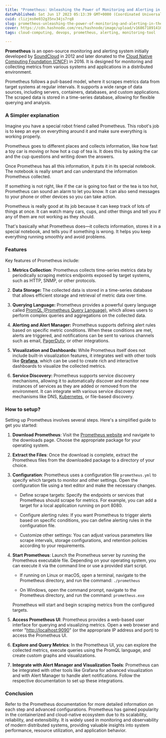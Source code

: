 ```yaml
---
title: "Prometheus: Unleashing the Power of Monitoring and Alerting in the Digital Realm"
datePublished: Sat Jun 17 2023 05:13:39 GMT+0000 (Coordinated Universal Time)
cuid: clizjms0e032g35nv34js7rq8
slug: prometheus-unleashing-the-power-of-monitoring-and-alerting-in-the-digital-realm
cover: https://cdn.hashnode.com/res/hashnode/image/upload/v1686718914101/dfe7049d-80ba-47ff-92bc-831a2d37a667.png
tags: cloud-computing, devops, prometheus, alerting, monitoring-tool

---
```


**Prometheus** is an open-source monitoring and alerting system initially developed by [SoundCloud](https://soundcloud.com/) in 2012 and later donated to the [Cloud Native Computing Foundation (CNCF)](https://www.cncf.io/) in 2016. It is designed for monitoring and collecting metrics from various systems and applications in a distributed environment.

Prometheus follows a pull-based model, where it scrapes metrics data from target systems at regular intervals. It supports a wide range of data sources, including servers, containers, databases, and custom applications. The scraped data is stored in a time-series database, allowing for flexible querying and analysis.

### A Simpler explanation

Imagine you have a special robot friend called Prometheus. This robot's job is to keep an eye on everything around it and make sure everything is working properly.

Prometheus goes to different places and collects information, like how fast a toy car is moving or how hot a cup of tea is. It does this by asking the car and the cup questions and writing down the answers.

Once Prometheus has all this information, it puts it in its special notebook. The notebook is really smart and can understand the information Prometheus collected.

If something is not right, like if the car is going too fast or the tea is too hot, Prometheus can sound an alarm to let you know. It can also send messages to your phone or other devices so you can take action.

Prometheus is really good at its job because it can keep track of lots of things at once. It can watch many cars, cups, and other things and tell you if any of them are not working as they should.

That's basically what Prometheus does—it collects information, stores it in a special notebook, and tells you if something is wrong. It helps you keep everything running smoothly and avoid problems.

### Features

Key features of Prometheus include:

1. **Metrics Collection**: Prometheus collects time-series metrics data by periodically scraping metrics endpoints exposed by target systems, such as HTTP, SNMP, or other protocols.
    
2. **Data Storage:** The collected data is stored in a time-series database that allows efficient storage and retrieval of metric data over time.
    
3. **Querying Language:** Prometheus provides a powerful query language called [PromQL (Prometheus Query Language)](https://prometheus.io/docs/prometheus/latest/querying/basics/), which allows users to perform complex queries and aggregations on the collected data.
    
4. **Alerting and Alert Manager:** Prometheus supports defining alert rules based on specific metric conditions. When these conditions are met, alerts are triggered, and notifications can be sent to various channels such as email, [PagerDuty](https://www.pagerduty.com/), or other integrations.
    
5. **Visualization and Dashboards:** While Prometheus itself does not include built-in visualization features, it integrates well with other tools like [**Grafana**](https://grafana.com/), which can be used to create rich and interactive dashboards to visualize the collected metrics.
    
6. **Service Discovery:** Prometheus supports service discovery mechanisms, allowing it to automatically discover and monitor new instances of services as they are added or removed from the environment. It can integrate with various service discovery mechanisms like DNS, [Kubernetes](https://nikhilakki.in/container-orchestration-kubernetes-101), or file-based discovery.
    

### How to setup?

Setting up Prometheus involves several steps. Here's a simplified guide to get you started:

1. **Download Prometheus**: Visit the [Prometheus website](https://prometheus.io) and navigate to the downloads page. Choose the appropriate package for your operating system.
    
2. **Extract the Files**: Once the download is complete, extract the Prometheus files from the downloaded package to a directory of your choice.
    
3. **Configuration**: Prometheus uses a configuration file `prometheus.yml` to specify which targets to monitor and other settings. Open the configuration file using a text editor and make the necessary changes.
    
    * Define scrape targets: Specify the endpoints or services that Prometheus should scrape for metrics. For example, you can add a target for a local application running on port 8080.
        
    * Configure alerting rules: If you want Prometheus to trigger alerts based on specific conditions, you can define alerting rules in the configuration file.
        
    * Customize other settings: You can adjust various parameters like scrape intervals, storage configurations, and retention policies according to your requirements.
        
4. **Start Prometheus**: Launch the Prometheus server by running the Prometheus executable file. Depending on your operating system, you can execute it via the command line or use a provided start script.
    
    * If running on Linux or macOS, open a terminal, navigate to the Prometheus directory, and run the command: `./prometheus`
        
    * On Windows, open the command prompt, navigate to the Prometheus directory, and run the command: `prometheus.exe`
        
    
    Prometheus will start and begin scraping metrics from the configured targets.
    
5. **Access Prometheus UI**: Prometheus provides a web-based user interface for querying and visualizing metrics. Open a web browser and enter "[http://localhost:9090](http://localhost:9090)" (or the appropriate IP address and port) to access the Prometheus UI.
    
6. **Explore and Query Metrics**: In the Prometheus UI, you can explore the collected metrics, execute queries using the PromQL language, and create custom graphs and visualizations.
    
7. **Integrate with Alert Manager and Visualization Tools**: Prometheus can be integrated with other tools like Grafana for advanced visualization and with Alert Manager to handle alert notifications. Follow the respective documentation to set up these integrations.
    

### Conclusion

Refer to the Prometheus documentation for more detailed information on each step and advanced configurations. Prometheus has gained popularity in the containerized and cloud-native ecosystem due to its scalability, reliability, and extensibility. It is widely used in monitoring and observability of modern distributed systems, providing valuable insights into system performance, resource utilization, and application behavior.